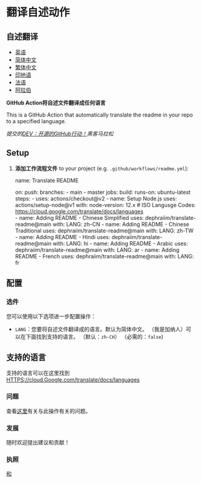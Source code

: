 # 翻译自述动作

## 自述翻译

-   [英语](README.md)
-   [简体中文](README.zh-CN.md)
-   [繁体中文](README.zh-TW.md)
-   [印地语](README.hi.md)
-   [法语](README.fr.md)
-   [阿拉伯](README.ar.md)

**GitHub Action将自述文件翻译成任何语言**

This is a GitHub Action that automatically translate the readme in your repo to a specified language.

_提交的[DEV：开源的GitHub行动！](https://dev.to/devteam/announcing-the-github-actions-hackathon-on-dev-3ljn)黑客马拉松_

## Setup

1.  **添加工作流程文件** to your project (e.g. `.github/workflows/readme.yml`):


    name: Translate README

    on:
      push:
        branches:
          - main
          - master
    jobs:
      build:
        runs-on: ubuntu-latest
        steps:
          - uses: actions/checkout@v2
          - name: Setup Node.js
            uses: actions/setup-node@v1
            with:
              node-version: 12.x
          # ISO Langusge Codes: https://cloud.google.com/translate/docs/languages  
          - name: Adding README - Chinese Simplified
            uses: dephraiim/translate-readme@main
            with:
              LANG: zh-CN
          - name: Adding README - Chinese Traditional
            uses: dephraiim/translate-readme@main
            with:
              LANG: zh-TW
          - name: Adding README - Hindi
            uses: dephraiim/translate-readme@main
            with:
              LANG: hi
          - name: Adding README - Arabic
            uses: dephraiim/translate-readme@main
            with:
              LANG: ar
          - name: Adding README - French
            uses: dephraiim/translate-readme@main
            with:
              LANG: fr

## 配置

### 选件

您可以使用以下选项进一步配置操作：

-   `LANG`：您要将自述文件翻译成的语言。默认为简体中文。 （我是加纳人）可以在下面找到支持的语言。
    （默认：`zh-CH`） （必需的：`false`)

## 支持的语言

支持的语言可以在这里找到[HTTPS://cloud.Google.com/translate/docs/languages](https://cloud.google.com/translate/docs/languages)

### 问题

查看[这里](https://github.com/dephraiim/translate-readme/issues/1)有关与此操作有关的问题。

### 发展

随时欢迎提出建议和贡献！

### 执照

[和](./LICENSE)
